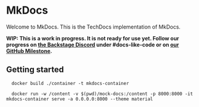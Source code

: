 # MkDocs

Welcome to MkDocs. This is the TechDocs implementation of MkDocs.

**WIP: This is a work in progress. It is not ready for use yet. Follow our progress on [the Backstage Discord](https://discord.gg/MUpMjP2) under #docs-like-code or on [our GitHub Milestone](https://github.com/spotify/backstage/milestone/15).**

## Getting started

```
  docker build ./container -t mkdocs-container

  docker run -w /content -v $(pwd)/mock-docs:/content -p 8000:8000 -it mkdocs-container serve -a 0.0.0.0:8000 --theme material
```
